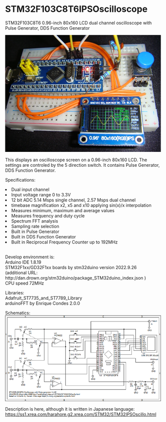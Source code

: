 # STM32F103C8T6IPSOscilloscope
STM32F103C8T6 0.96-inch 80x160 LCD dual channel oscilloscope with Pulse Generator, DDS Function Generator

<img src="DSC03451.jpg">

This displays an oscilloscope screen on a 0.96-inch 80x160 LCD.
The settings are controled by the 5 direction switch.
It contains Pulse Generator, DDS Function Generator.

Specifications:
<li>Dual input channel</li>
<li>Input voltage range 0 to 3.3V</li>
<li>12 bit ADC 5.14 Msps single channel, 2.57 Msps dual channel</li>
<li>timebase magnification x2, x5 and x10 applying sin(x)/x interpolation</li>
<li>Measures minimum, maximum and average values</li>
<li>Measures frequency and duty cycle</li>
<li>Spectrum FFT analysis</li>
<li>Sampling rate selection</li>
<li>Built in Pulse Generator</li>
<li>Built in DDS Function Generator</li>
<li>Built in Reciprocal Frequency Counter up to 192MHz</li>
<br>
<p>
Develop environment is:<br>
Arduino IDE 1.8.19<br>
STM32F1xx/GD32F1xx boards by stm32duino version 2022.9.26<br>
  (additional URL: http://dan.drown.org/stm32duino/package_STM32duino_index.json )<br>
CPU speed 72MHz<br>
</p>

Libraries:<br>
Adafruit_ST7735_and_ST7789_Library<br>
arduinoFFT by Enrique Condes 2.0.0<br>

Schematics:<br>
<img src="STM32IPSOscillo.png">

Description is here, although it is written in Japanese language:
https://ss1.xrea.com/harahore.g2.xrea.com/STM32/STM32IPSOscillo.html
